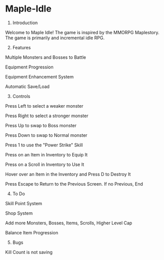 # Maple-Idle
1. Introduction

Welcome to Maple Idle! The game is inspired by the MMORPG Maplestory. The game is primarily and incremental idle RPG.


2. Features

Multiple Monsters and Bosses to Battle

Equipment Progression

Equipment Enhancement System

Automatic Save/Load


3. Controls

Press Left to select a weaker monster

Press Right to select a stronger monster

Press Up to swap to Boss monster

Press Down to swap to Normal monster

Press 1 to use the "Power Strike" Skill

Press on an Item in Inventory to Equip It

Press on a Scroll in Inventory to Use It

Hover over an Item in the Inventory and Press D to Destroy It

Press Escape to Return to the Previous Screen. If no Previous, End


4. To Do

Skill Point System

Shop System

Add more Monsters, Bosses, Items, Scrolls, Higher Level Cap

Balance Item Progression

5. Bugs

Kill Count is not saving 





